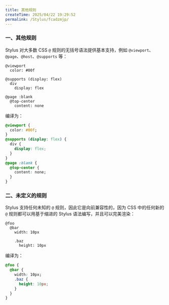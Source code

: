 ```yaml
---
title: 其他规则
createTime: 2025/04/22 19:29:52
permalink: /Stylus/fcadzmjp/
---
```


### 一、其他规则

Stylus 对大多数 CSS `@` 规则的无括号语法提供基本支持，例如 `@viewport`、`@page`、`@host`、`@supports` 等：

```styl
@viewport
  color: #00f

@supports (display: flex)
  div
    display: flex

@page :blank
  @top-center
    content: none
```

编译为：

```css
@viewport {
  color: #00f;
}
@supports (display: flex) {
  div {
    display: flex;
  }
}
@page :blank {
  @top-center {
    content: none;
  }
}
```

### 二、未定义的规则

Stylus 支持任何未知的 `@` 规则，因此它是向前兼容性的，因为 CSS 中的任何新的 `@` 规则都可以用基于缩进的 Stylus 语法编写，并且可以完美渲染：

```styl
@foo
  @bar
    width: 10px

    .baz
      height: 10px
```

编译为：

```css
@foo {
  @bar {
    width: 10px;
    .baz {
      height: 10px;
    }
  }
}
```
